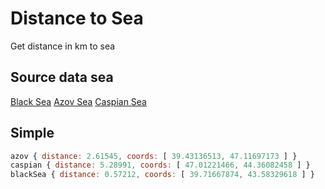 # Distance to Sea

Get distance in km to sea


## Source data sea
[Black Sea](http://www.marineregions.org/gazetteer.php?p=details&id=3319)
[Azov Sea](http://www.marineregions.org/gazetteer.php?p=details&id=3320)
[Caspian Sea](http://www.marineregions.org/gazetteer.php?p=details&id=4282)


## Simple
```javascript
azov { distance: 2.61545, coords: [ 39.43136513, 47.11697173 ] }
caspian { distance: 5.28991, coords: [ 47.01221466, 44.36082458 ] }
blackSea { distance: 0.57212, coords: [ 39.71667874, 43.58329618 ] }
```
